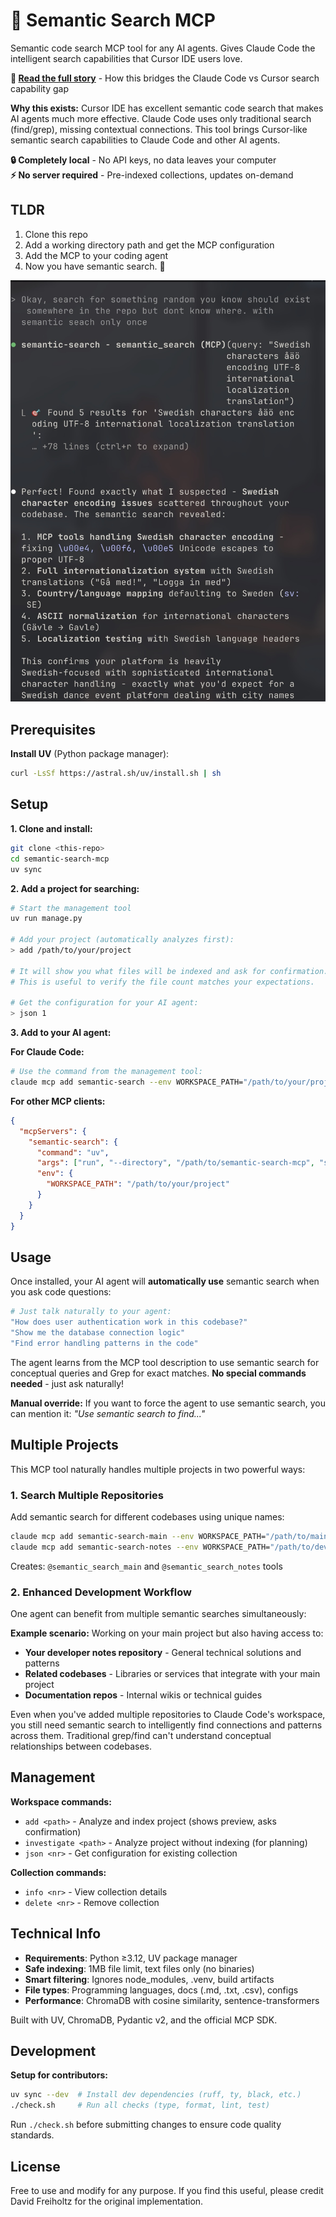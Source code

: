 # 🔮 Semantic Search MCP

Semantic code search MCP tool for any AI agents. Gives Claude Code the intelligent search capabilities that Cursor IDE users love.

**📖 [Read the full story](https://davidfreiholtz.com/posts/semantic-search-mcp-server/)** - How this bridges the Claude Code vs Cursor search capability gap

**Why this exists:** Cursor IDE has excellent semantic code search that makes AI agents much more effective. Claude Code uses only traditional search (find/grep), missing contextual connections. This tool brings Cursor-like semantic search capabilities to Claude Code and other AI agents.

**🔒 Completely local** - No API keys, no data leaves your computer  
**⚡ No server required** - Pre-indexed collections, updates on-demand

## TLDR

1. Clone this repo  
2. Add a working directory path and get the MCP configuration
3. Add the MCP to your coding agent
4. Now you have semantic search. 🎉

![Semantic Search MCP](media/semantic-search-mcp.jpg)

## Prerequisites

**Install UV** (Python package manager):
```bash
curl -LsSf https://astral.sh/uv/install.sh | sh
```

## Setup

**1. Clone and install:**
```bash
git clone <this-repo>
cd semantic-search-mcp
uv sync
```

**2. Add a project for searching:**
```bash
# Start the management tool
uv run manage.py

# Add your project (automatically analyzes first):
> add /path/to/your/project

# It will show you what files will be indexed and ask for confirmation.
# This is useful to verify the file count matches your expectations.

# Get the configuration for your AI agent:  
> json 1
```

**3. Add to your AI agent:**

**For Claude Code:**
```bash
# Use the command from the management tool:
claude mcp add semantic-search --env WORKSPACE_PATH="/path/to/your/project" -- uv run --directory /path/to/semantic-search-mcp scripts/run_server.py
```

**For other MCP clients:**
```json
{
  "mcpServers": {
    "semantic-search": {
      "command": "uv",
      "args": ["run", "--directory", "/path/to/semantic-search-mcp", "scripts/run_server.py"],
      "env": {
        "WORKSPACE_PATH": "/path/to/your/project"
      }
    }
  }
}
```

## Usage

Once installed, your AI agent will **automatically use** semantic search when you ask code questions:

```bash
# Just talk naturally to your agent:
"How does user authentication work in this codebase?"
"Show me the database connection logic"  
"Find error handling patterns in the code"
```

The agent learns from the MCP tool description to use semantic search for conceptual queries and Grep for exact matches. **No special commands needed** - just ask naturally!

**Manual override:** If you want to force the agent to use semantic search, you can mention it: *"Use semantic search to find..."*

## Multiple Projects

This MCP tool naturally handles multiple projects in two powerful ways:

### 1. Search Multiple Repositories
Add semantic search for different codebases using unique names:

```bash
claude mcp add semantic-search-main --env WORKSPACE_PATH="/path/to/main-project" -- uv run --directory /path/to/semantic-search-mcp scripts/run_server.py
claude mcp add semantic-search-notes --env WORKSPACE_PATH="/path/to/dev-notes" -- uv run --directory /path/to/semantic-search-mcp scripts/run_server.py
```

Creates: `@semantic_search_main` and `@semantic_search_notes` tools

### 2. Enhanced Development Workflow
One agent can benefit from multiple semantic searches simultaneously:

**Example scenario:** Working on your main project but also having access to:
- **Your developer notes repository** - General technical solutions and patterns
- **Related codebases** - Libraries or services that integrate with your main project
- **Documentation repos** - Internal wikis or technical guides

Even when you've added multiple repositories to Claude Code's workspace, you still need semantic search to intelligently find connections and patterns across them. Traditional grep/find can't understand conceptual relationships between codebases.

## Management

**Workspace commands:**
- `add <path>` - Analyze and index project (shows preview, asks confirmation)
- `investigate <path>` - Analyze project without indexing (for planning)
- `json <nr>` - Get configuration for existing collection

**Collection commands:**  
- `info <nr>` - View collection details
- `delete <nr>` - Remove collection

## Technical Info

- **Requirements**: Python ≥3.12, UV package manager
- **Safe indexing**: 1MB file limit, text files only (no binaries)
- **Smart filtering**: Ignores node_modules, .venv, build artifacts
- **File types**: Programming languages, docs (.md, .txt, .csv), configs
- **Performance**: ChromaDB with cosine similarity, sentence-transformers

Built with UV, ChromaDB, Pydantic v2, and the official MCP SDK.

## Development

**Setup for contributors:**
```bash
uv sync --dev  # Install dev dependencies (ruff, ty, black, etc.)
./check.sh     # Run all checks (type, format, lint, test)
```

Run `./check.sh` before submitting changes to ensure code quality standards.

## License

Free to use and modify for any purpose. If you find this useful, please credit David Freiholtz for the original implementation.

